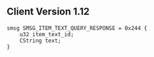 ## Client Version 1.12

```rust,ignore
smsg SMSG_ITEM_TEXT_QUERY_RESPONSE = 0x244 {
    u32 item_text_id;    
    CString text;    
}

```
